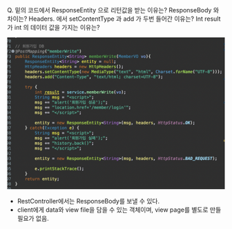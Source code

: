

Q. 밑의 코드에서 ResponseEntity<String> 으로 리턴값을 받는 이유는? ResponseBody 와 차이는? Headers. 에서 setContentType 과 add 가 두번 들어간 이유는? Int result 가 int 의 데이터 값을 가지는 이유는?

![image-20220915214129818](questions.assets/image-20220915214129818.png)



* RestController에서는 ResponseBody를 보낼 수 있다.
* client에게 data와 view file을 담을 수 있는 객체이며, view page를 별도로 만들 필요가 없음.



